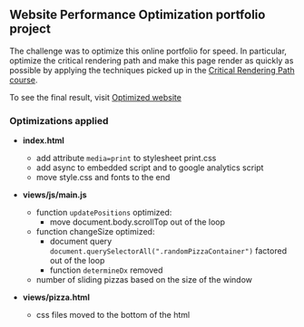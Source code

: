 ## Website Performance Optimization portfolio project

The challenge was to optimize this online portfolio for speed. In particular, optimize the critical rendering path and make this page render as quickly as possible by applying the techniques picked up in the [Critical Rendering Path course](https://www.udacity.com/course/ud884).

To see the final result, visit [Optimized website](https://rawgit.com/javipascual/frontend-nanodegree-mobile-portfolio/master/index.html)

### Optimizations applied

* **index.html**

  * add attribute `media=print` to stylesheet print.css
  * add async to embedded script and to google analytics script
  * move style.css and fonts to the end

* **views/js/main.js**

  * function `updatePositions` optimized:
    - move document.body.scrollTop out of the loop
  * function changeSize optimized:
    - document query `document.querySelectorAll(".randomPizzaContainer")` factored out of the loop
    - function `determineDx` removed
  * number of sliding pizzas based on the size of the window

* **views/pizza.html**

  * css files moved to the bottom of the html
